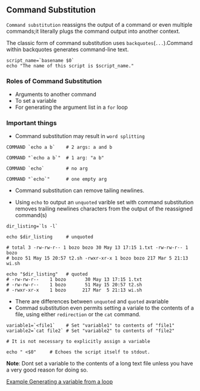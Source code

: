 ## Command Substitution

`Command substitution` reassigns the output of a command or even multiple commands;it literally plugs the command output into another context.

The classic form of command substitution uses `backquotes`(`...`).Command within backquotes generates command-line text.

```shell
script_name=`basename $0`
echo "The name of this script is $script_name."

```

### Roles of Command Substitution

- Arguments to another command
- To set a variable
- For generating the argument list in a `for` loop

### Important things

- Command substitution may result in `word splitting`

```shell
COMMAND `echo a b`    # 2 args: a and b

COMMAND "`echo a b`"  # 1 arg: "a b"

COMMAND `echo`        # no arg

COMMAND "`echo`"      # one empty arg
```

- Command substitution can remove tailing newlines.


- Using `echo` to output an `unquoted` varible set with command substitution removes trailing newlines characters from the output of the reassigned command(s)

```shell
dir_listing=`ls -l`

echo $dir_listing     # unquoted

# total 3 -rw-rw-r-- 1 bozo bozo 30 May 13 17:15 1.txt -rw-rw-r-- 1 bozo
# bozo 51 May 15 20:57 t2.sh -rwxr-xr-x 1 bozo bozo 217 Mar 5 21:13 wi.sh

echo "$dir_listing"   # quoted
# -rw-rw-r--    1 bozo       30 May 13 17:15 1.txt
# -rw-rw-r--    1 bozo       51 May 15 20:57 t2.sh
# -rwxr-xr-x    1 bozo      217 Mar  5 21:13 wi.sh

```

- There are differences between `unquoted` and `quoted` avariable
- Commad substitution even permits setting a variale to the contents of a file, using either `redirection` or the `cat` command.

```shell
variable1=`<file1`    # Set "variable1" to contents of "file1"
variable2=`cat file2` # Set "variable2" to contents of "file2"

# It is not necessary to explicitly assign a variable

echo " <$0"     # Echoes the script itself to stdout.
```

**Note**: Dont set a variable to the contents of a long text file unless you have a very good reason for doing so.


[Example Generating a variable from a loop](../../scripts/Part-3-Beyond-the-Basic/generating-a-variable-from-a-loop.sh)